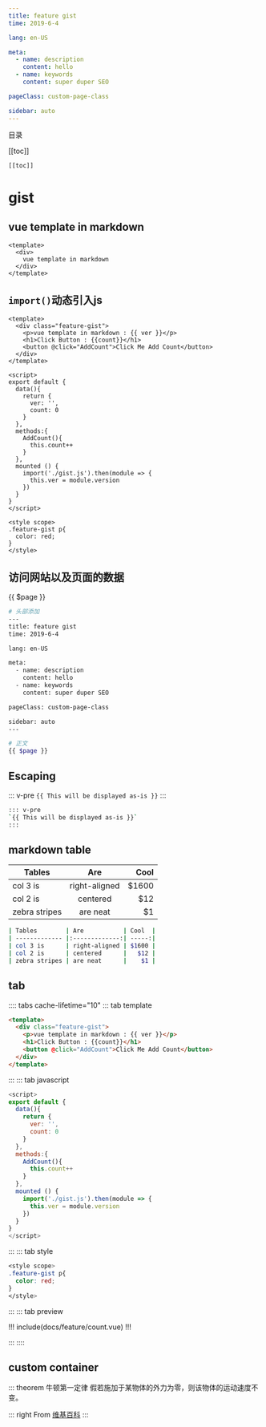 ```yaml
---
title: feature gist
time: 2019-6-4

lang: en-US

meta:
  - name: description
    content: hello
  - name: keywords
    content: super duper SEO

pageClass: custom-page-class

sidebar: auto
---
```


目录

[[toc]]

<CodeBlock>

```bash
[[toc]]
```

</CodeBlock>

# gist

## vue template in markdown

  <template>
    <div>
      vue template in markdown
    </div>
  </template>

<CodeBlock>

```vue
<template>
  <div>
    vue template in markdown
  </div>
</template>
```

</CodeBlock>

## `import()`动态引入js

<template>
  <div class="feature-gist">
    <p>vue template in markdown : {{ ver }}</p>
    <h1>Click Button : {{count}}</h1>
    <button @click="AddCount">Click Me Add Count</button>
  </div>
</template>

<script>
export default {
  data(){
    return {
      ver: '',
      count: 0
    }
  },
  methods:{
    AddCount(){
      this.count++
    }
  },
  mounted () {
    import('./gist.js').then(module => {
      this.ver = module.version
    })
  }
}
</script>

<style scope>
.feature-gist p{
  color: red;
}
</style>

<CodeBlock>

```vue
<template>
  <div class="feature-gist">
    <p>vue template in markdown : {{ ver }}</p>
    <h1>Click Button : {{count}}</h1>
    <button @click="AddCount">Click Me Add Count</button>
  </div>
</template>

<script>
export default {
  data(){
    return {
      ver: '',
      count: 0
    }
  },
  methods:{
    AddCount(){
      this.count++
    }
  },
  mounted () {
    import('./gist.js').then(module => {
      this.ver = module.version
    })
  }
}
</script>

<style scope>
.feature-gist p{
  color: red;
}
</style>
```

</CodeBlock>

## 访问网站以及页面的数据

{{ $page }}

<CodeBlock>

```bash
# 头部添加
---
title: feature gist
time: 2019-6-4

lang: en-US

meta:
  - name: description
    content: hello
  - name: keywords
    content: super duper SEO

pageClass: custom-page-class

sidebar: auto
---

# 正文
{{ $page }}
```

</CodeBlock>

## Escaping

::: v-pre
`{{ This will be displayed as-is }}`
:::

<CodeBlock>

```bash
::: v-pre
`{{ This will be displayed as-is }}`
:::
```

</CodeBlock>

## markdown table

| Tables        | Are           | Cool  |
| ------------- |:-------------:| -----:|
| col 3 is      | right-aligned | $1600 |
| col 2 is      | centered      |   $12 |
| zebra stripes | are neat      |    $1 |

<CodeBlock>

```bash
| Tables        | Are           | Cool  |
| ------------- |:-------------:| -----:|
| col 3 is      | right-aligned | $1600 |
| col 2 is      | centered      |   $12 |
| zebra stripes | are neat      |    $1 |
```

</CodeBlock>

## tab

:::: tabs cache-lifetime="10"
::: tab template

```html
<template>
  <div class="feature-gist">
    <p>vue template in markdown : {{ ver }}</p>
    <h1>Click Button : {{count}}</h1>
    <button @click="AddCount">Click Me Add Count</button>
  </div>
</template>
```

:::
::: tab javascript

```js
<script>
export default {
  data(){
    return {
      ver: '',
      count: 0
    }
  },
  methods:{
    AddCount(){
      this.count++
    }
  },
  mounted () {
    import('./gist.js').then(module => {
      this.ver = module.version
    })
  }
}
</script>
```

:::
::: tab style

```css
<style scope>
.feature-gist p{
  color: red;
}
</style>
```

:::
::: tab preview

!!! include(docs/feature/count.vue) !!!

:::
::::

## custom container

::: theorem 牛顿第一定律
假若施加于某物体的外力为零，则该物体的运动速度不变。

::: right
From [维基百科](https://zh.wikipedia.org/wiki/%E7%89%9B%E9%A1%BF%E8%BF%90%E5%8A%A8%E5%AE%9A%E5%BE%8B)
:::
